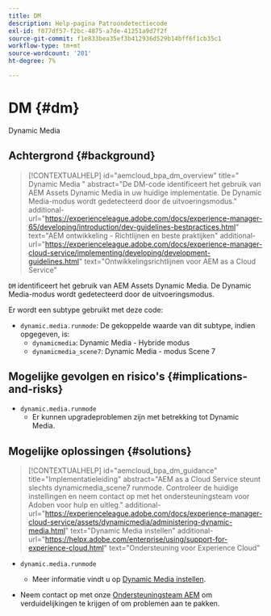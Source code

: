 ```yaml
---
title: DM
description: Help-pagina Patroondetectiecode
exl-id: f077df57-f2bc-4875-a7de-41251a9d7f2f
source-git-commit: f1e833bea35ef3b412936d529b14bff6f1cb35c1
workflow-type: tm+mt
source-wordcount: '201'
ht-degree: 7%

---
```


# DM {#dm}

 Dynamic Media 

## Achtergrond {#background}

>[!CONTEXTUALHELP]
>id="aemcloud_bpa_dm_overview"
>title=" Dynamic Media "
>abstract="De DM-code identificeert het gebruik van AEM Assets Dynamic Media in uw huidige implementatie. De Dynamic Media-modus wordt gedetecteerd door de uitvoeringsmodus."
>additional-url="https://experienceleague.adobe.com/docs/experience-manager-65/developing/introduction/dev-guidelines-bestpractices.html" text="AEM ontwikkeling - Richtlijnen en beste praktijken"
>additional-url="https://experienceleague.adobe.com/docs/experience-manager-cloud-service/implementing/developing/development-guidelines.html" text="Ontwikkelingsrichtlijnen voor AEM as a Cloud Service"

`DM` identificeert het gebruik van AEM Assets Dynamic Media. De Dynamic Media-modus wordt gedetecteerd door de uitvoeringsmodus.

Er wordt een subtype gebruikt met deze code:

* `dynamic.media.runmode`: De gekoppelde waarde van dit subtype, indien opgegeven, is:
   * `dynamicmedia`: Dynamic Media - Hybride modus
   * `dynamicmedia_scene7`: Dynamic Media - modus Scene 7

## Mogelijke gevolgen en risico&#39;s {#implications-and-risks}

* `dynamic.media.runmode`
   * Er kunnen upgradeproblemen zijn met betrekking tot Dynamic Media.

## Mogelijke oplossingen {#solutions}

>[!CONTEXTUALHELP]
>id="aemcloud_bpa_dm_guidance"
>title="Implementatieleiding"
>abstract="AEM as a Cloud Service steunt slechts dynamicmedia_scene7 runmode. Controleer de huidige instellingen en neem contact op met het ondersteuningsteam voor Adoben voor hulp en uitleg."
>additional-url="https://experienceleague.adobe.com/docs/experience-manager-cloud-service/assets/dynamicmedia/administering-dynamic-media.html" text="Dynamic Media instellen"
>additional-url="https://helpx.adobe.com/enterprise/using/support-for-experience-cloud.html" text="Ondersteuning voor Experience Cloud"


* `dynamic.media.runmode`
   * Meer informatie vindt u op [Dynamic Media instellen](https://experienceleague.adobe.com/docs/experience-manager-cloud-service/assets/dynamicmedia/administering-dynamic-media.html).

* Neem contact op met onze [Ondersteuningsteam AEM](https://helpx.adobe.com/enterprise/using/support-for-experience-cloud.html) om verduidelijkingen te krijgen of om problemen aan te pakken.
